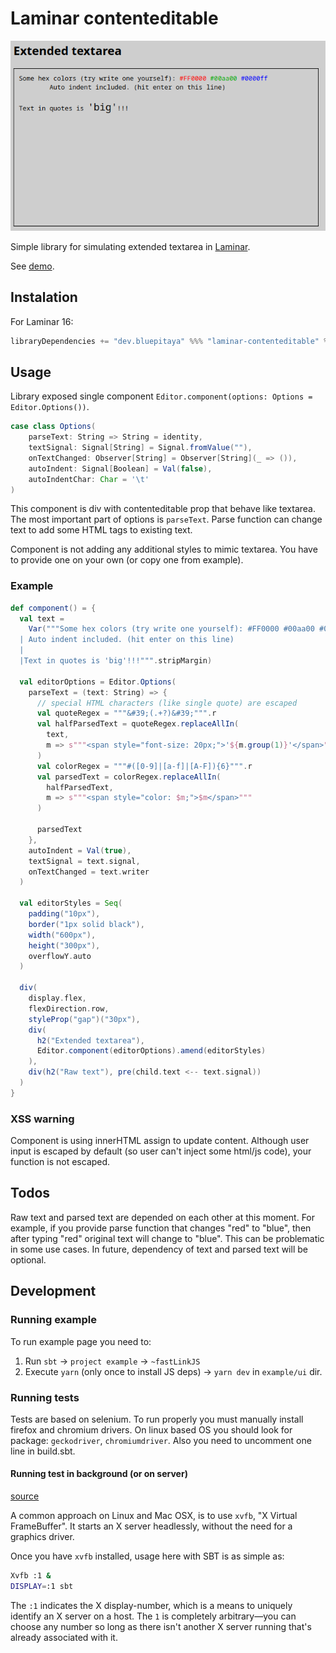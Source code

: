 # Laminar contenteditable

![Preview of pickers.](/preview.png)

Simple library for simulating extended textarea in [Laminar](https://laminar.dev/).

See [demo](https://blue-pitaya.github.io/laminar-contenteditable/).

## Instalation

For Laminar 16:

```scala
libraryDependencies += "dev.bluepitaya" %%% "laminar-contenteditable" % "0.2"
```

## Usage

Library exposed single component `Editor.component(options: Options = Editor.Options())`.

```scala
case class Options(
    parseText: String => String = identity,
    textSignal: Signal[String] = Signal.fromValue(""),
    onTextChanged: Observer[String] = Observer[String](_ => ()),
    autoIndent: Signal[Boolean] = Val(false),
    autoIndentChar: Char = '\t'
)
```

This component is div with contenteditable prop that behave like textarea. The most important part of options is `parseText`. Parse function can change text to add some HTML tags to existing text.

Component is not adding any additional styles to mimic textarea. You have to provide one on your own (or copy one from example).

### Example

```scala
def component() = {
  val text =
    Var("""Some hex colors (try write one yourself): #FF0000 #00aa00 #0000ff
  |	Auto indent included. (hit enter on this line)
  |
  |Text in quotes is 'big'!!!""".stripMargin)

  val editorOptions = Editor.Options(
    parseText = (text: String) => {
      // special HTML characters (like single quote) are escaped
      val quoteRegex = """&#39;(.+?)&#39;""".r
      val halfParsedText = quoteRegex.replaceAllIn(
        text,
        m => s"""<span style="font-size: 20px;">'${m.group(1)}'</span>"""
      )
      val colorRegex = """#([0-9]|[a-f]|[A-F]){6}""".r
      val parsedText = colorRegex.replaceAllIn(
        halfParsedText,
        m => s"""<span style="color: $m;">$m</span>"""
      )

      parsedText
    },
    autoIndent = Val(true),
    textSignal = text.signal,
    onTextChanged = text.writer
  )

  val editorStyles = Seq(
    padding("10px"),
    border("1px solid black"),
    width("600px"),
    height("300px"),
    overflowY.auto
  )

  div(
    display.flex,
    flexDirection.row,
    styleProp("gap")("30px"),
    div(
      h2("Extended textarea"),
      Editor.component(editorOptions).amend(editorStyles)
    ),
    div(h2("Raw text"), pre(child.text <-- text.signal))
  )
}
```

### XSS warning

Component is using innerHTML assign to update content. Although user input is escaped by default (so user can't inject some html/js code), your function is not escaped.

## Todos

Raw text and parsed text are depended on each other at this moment. For example, if you provide parse function that changes "red" to "blue", then after typing "red" original text will change to "blue". This can be problematic in some use cases. In future, dependency of text and parsed text will be optional.

## Development

### Running example

To run example page you need to:

1. Run `sbt` -> `project example` -> `~fastLinkJS`
2. Execute `yarn` (only once to install JS deps) -> `yarn dev` in `example/ui` dir.

### Running tests

Tests are based on selenium. To run properly you must manually install firefox and chromium drivers. On linux based OS you should look for package: `geckodriver`, `chromiumdriver`. Also you need to uncomment one line in build.sbt.

#### Running test in background (or on server)

[source](https://github.com/scala-js/scala-js-env-selenium#xvfb)

A common approach on Linux and Mac OSX, is to use `xvfb`, "X Virtual FrameBuffer".
It starts an X server headlessly, without the need for a graphics driver.

Once you have `xvfb` installed, usage here with SBT is as simple as:
```sh
Xvfb :1 &
DISPLAY=:1 sbt
```

The `:1` indicates the X display-number, which is a means to uniquely identify an
X server on a host. The `1` is completely arbitrary—you can choose any number so
long as there isn't another X server running that's already associated with it.
